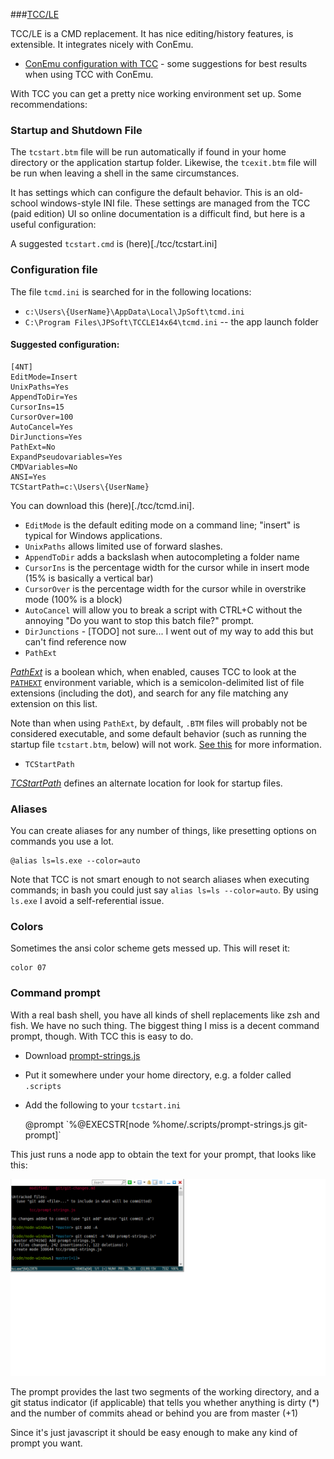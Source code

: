 
###[TCC/LE](https://jpsoft.com/tccle-cmd-replacement.html) 

TCC/LE is a CMD replacement. It has nice editing/history features, is extensible. It integrates nicely with ConEmu. 

* [ConEmu configuration with TCC](./tcc/conemu.md) - some suggestions for best results when using TCC with ConEmu.

With TCC you can get a pretty nice working environment set up. Some recommendations:

### Startup and Shutdown File

The `tcstart.btm` file will be run automatically if found in your home directory or the application startup folder.  Likewise, the `tcexit.btm` file will be run when leaving a shell in the same circumstances.

It has settings which can configure the default behavior. This is an old-school windows-style INI file. These settings are managed from the TCC (paid edition) UI so online documentation is a difficult find, but here is a useful configuration:

A suggested `tcstart.cmd` is (here)[./tcc/tcstart.ini]

### Configuration file

The file `tcmd.ini` is searched for in the following locations:

* `c:\Users\{UserName}\AppData\Local\JpSoft\tcmd.ini`
* `C:\Program Files\JPSoft\TCCLE14x64\tcmd.ini` -- the app launch folder

#### Suggested configuration:

    [4NT]
	EditMode=Insert
	UnixPaths=Yes
	AppendToDir=Yes
	CursorIns=15
	CursorOver=100
	AutoCancel=Yes
	DirJunctions=Yes
    PathExt=No
    ExpandPseudovariables=Yes
    CMDVariables=No
    ANSI=Yes
    TCStartPath=c:\Users\{UserName}

You can download this (here)[./tcc/tcmd.ini].

* `EditMode` is the default editing mode on a command line; "insert" is typical for Windows applications.
* `UnixPaths` allows limited use of forward slashes.
* `AppendToDir` adds a backslash when autocompleting a folder name
* `CursorIns` is the percentage width for the cursor while in insert mode (15% is basically a vertical bar)
* `CursorOver` is the percentage width for the cursor while in overstrike mode (100% is a block)
* `AutoCancel` will allow you to break a script with CTRL+C without the annoying "Do you want to stop this batch file?" prompt.
* `DirJunctions` - [TODO] not sure... I went out of my way to add this but can't find reference now
* `PathExt`

[*PathExt*](http://jpsoft.com/help/inistartupdlg.htm) is a boolean which, when enabled, causes TCC to look at the [`PATHEXT`](http://jpsoft.com/help/pathext.htm) environment variable, which is a semicolon-delimited list of file extensions (including the dot), and search for any file matching any extension on this list.
    
Note than when using `PathExt`, by default, `.BTM` files will probably not be considered executable, and some default behavior (such as running the startup file `tcstart.btm`, below) will not work. [See this](http://jpsoft.com/help/pathext.htm) for more information.

* `TCStartPath`

[*TCStartPath*](http://jpsoft.com/help/cmdlineopts.htm) defines an alternate location for look for startup files.

### Aliases

You can create aliases for any number of things, like presetting options on commands you use a lot. 

    @alias ls=ls.exe --color=auto

Note that TCC is not smart enough to not search aliases when executing commands; in bash you could just say `alias ls=ls --color=auto`. By using `ls.exe` I avoid a self-referential issue.

### Colors

Sometimes the ansi color scheme gets messed up. This will reset it:

    color 07

### Command prompt

With a real bash shell, you have all kinds of shell replacements like zsh and fish. We have no such thing. The biggest thing I miss is a decent command prompt, though. With TCC this is easy to do.

* Download [prompt-strings.js](./tcc/prompt-strings.js)
* Put it somewhere under your home directory, e.g. a folder called `.scripts`
* Add the following to your `tcstart.ini`

    @prompt \`%@EXECSTR[node %home/.scripts/prompt-strings.js git-prompt]\`

This just runs a node app to obtain the text for your prompt, that looks like this:

![TCC prompt](./tcc/tcc-prompt-example.png)

The prompt provides the last two segments of the working directory, and a git status indicator (if applicable) that tells you whether anything is dirty (*) and the number of commits ahead or behind you are from master (+1)

Since it's just javascript it should be easy enough to make any kind of prompt you want.
